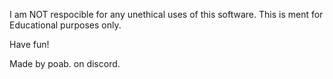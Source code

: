 I am NOT respocible for any unethical uses of this software. This is ment for Educational purposes only.

Have fun!

Made by poab. on discord.
